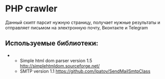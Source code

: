 # PHP crawler

Данный скипт парсит нужную страницу, получает нужные результаты и отправляет письмом на электронную почту, Вконтакте и Telegram

## Используемые библиотеки:

+
  + Simple html dom parser version 1.5 http://simplehtmldom.sourceforge.net/
  + SMTP version 1.1 https://github.com/Ipatov/SendMailSmtpClass

